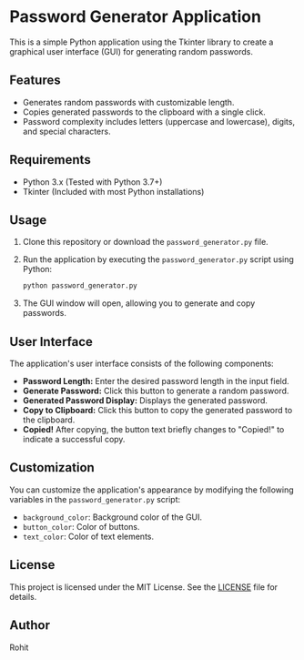 
# Password Generator Application

This is a simple Python application using the Tkinter library to create a graphical user interface (GUI) for generating random passwords.

## Features

- Generates random passwords with customizable length.
- Copies generated passwords to the clipboard with a single click.
- Password complexity includes letters (uppercase and lowercase), digits, and special characters.

## Requirements

- Python 3.x (Tested with Python 3.7+)
- Tkinter (Included with most Python installations)

## Usage

1. Clone this repository or download the `password_generator.py` file.

2. Run the application by executing the `password_generator.py` script using Python:

   ```bash
   python password_generator.py
   ```

3. The GUI window will open, allowing you to generate and copy passwords.

## User Interface

The application's user interface consists of the following components:

- **Password Length:** Enter the desired password length in the input field.
- **Generate Password:** Click this button to generate a random password.
- **Generated Password Display:** Displays the generated password.
- **Copy to Clipboard:** Click this button to copy the generated password to the clipboard.
- **Copied!** After copying, the button text briefly changes to "Copied!" to indicate a successful copy.

## Customization

You can customize the application's appearance by modifying the following variables in the `password_generator.py` script:

- `background_color`: Background color of the GUI.
- `button_color`: Color of buttons.
- `text_color`: Color of text elements.

## License

This project is licensed under the MIT License. See the [LICENSE](LICENSE) file for details.

## Author

Rohit



